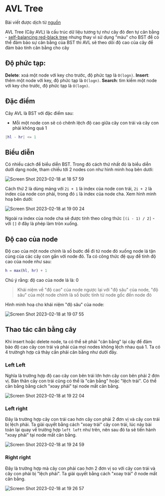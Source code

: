 # AVL Tree

Bài viết được dịch từ [nguồn](https://www.growingwiththeweb.com/data-structures/avl-tree/overview/)

AVL Tree (Cây AVL) là cấu trúc dữ liệu tương tự như cây đỏ đen tự cân bằng - [self-balancing red-black tree](https://www.growingwiththeweb.com/data-structures/red-black-tree/overview/) nhưng thay vì sử dụng "màu" cho BST để có thể đảm bảo sự cân bằng của BST thì AVL sẽ theo dõi độ cao của cây để đảm bảo tính cân bằng cho cây

## Độ phức tạp:

**Delete**: xoá một node với key cho trước, độ phức tạp là `O(logn)`.
**Insert**: thêm một node với key, độ phức tạp là `O(logn)`.
**Search**: tìm kiếm một node với key cho trước, độ phức tạp là `O(logn)`.

## Đặc điểm

Cây AVL là BST với đặc điểm sau:

- Mỗi một node con sẽ có chênh lệch độ cao giữa cây con trái và cây con phải không quá 1

```matlab
|hl - hr| <= 1
```

## Biểu diễn

Có nhiều cách để biểu diễn BST. Trong đó cách thứ nhất đó là biểu diễn dưới dạng node, tham chiếu tới 2 nodes con như hình minh hoạ bên dưới:

![Screen Shot 2023-02-18 at 18 57 59](https://user-images.githubusercontent.com/15076665/219854181-fd97aab3-cc8e-48d6-95de-8de45c5345f4.png)

Cách thứ 2 là dùng mảng với `2i + 1` là index của node con trái, `2i + 2` là index của node con phải, trong đó `i` là index của node cha. Xem hình minh hoạ bên dưới:

![Screen Shot 2023-02-18 at 19 00 24](https://user-images.githubusercontent.com/15076665/219854276-8f16aae1-5a85-4090-ab2f-25280e96f93e.png)

Ngoài ra index của node cha sẽ được tính theo công thức `[(i - 1) / 2]` - với `[]` ở đây là phép làm tròn xuống.

## Độ cao của node

Độ cao của một node chính là số bước để đi từ node đó xuống node lá tận cùng của các cây con gắn với node đó. Ta có công thức đệ quy để tính độ cao của node như sau:

```matlab
h = max(hl, hr) + 1
```

Chú ý rằng: độ cao của node lá là: 0

> Khái niệm về "độ cao" của node ngược lại với "độ sâu" của node, "độ sâu" của một node chính là số bước tính từ node gốc đến node đó

Hình minh hoạ cho khái niệm "độ sâu" của node:

![Screen Shot 2023-02-18 at 19 07 55](https://user-images.githubusercontent.com/15076665/219855015-7c2151b4-fd33-4cf2-9f25-3e368dd05299.png)

## Thao tác cân bằng cây

Khi insert hoặc delete node, ta có thể sẽ phải "cân bằng" lại cây để đảm bảo độ cao cây con trái và phải của mọi nodes không lệch nhau quá 1. Ta có 4 trườngh hợp cả thảy cần phải cân bằng như dưới đây.

### Left Left

Nghĩa là trường hợp độ cao cây con bên trái lớn hơn cây con bên phải 2 đơn vị. Bản thân cây con trái cũng có thể là "cân bằng" hoặc "lệch trái". Có thể cân bằng bằng cách "xoay phải" tại node mất cân bằng.

![Screen Shot 2023-02-18 at 19 22 04](https://user-images.githubusercontent.com/15076665/219855231-9be370b9-98bb-4655-86e1-cb473b2f93fb.png)

### Left right

Đây là trường hợp cây con trái cao hơn cây con phải 2 đơn vị và cây con trái bị lệch phải. Ta giải quyết bằng cách "xoay trái" cây con trái, lúc này bài toán lại quay về trường hợp `left left` như trên, nên sau đó ta sẽ tiến hành "xoay phải" tại node mất cân bằng.

![Screen Shot 2023-02-18 at 19 24 59](https://user-images.githubusercontent.com/15076665/219855381-e730fb94-dd01-4a2f-8847-3ee2c67be214.png)

### Right right

Đây là trường hợp mà cây con phải cao hơn 2 đơn vị so với cây con trái và cây con phải bị "lệch phải". Ta giải quyết bằng cách "xoay trái" ở node mất cân bằng.

![Screen Shot 2023-02-18 at 19 26 57](https://user-images.githubusercontent.com/15076665/219855438-ca8e2f3f-0c06-45d2-af07-763c69684596.png)
